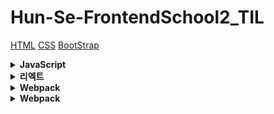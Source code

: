 # Hun-Se-FrontendSchool2_TIL

<a href="https://github.com/Hun-Se/Hun-Se-FrontendSchool2_TIL/tree/main/html
">HTML</a>
<a href="https://github.com/Hun-Se/Hun-Se-FrontendSchool2_TIL/tree/main/css
">CSS</a>
<a href="https://github.com/Hun-Se/Hun-Se-FrontendSchool2_TIL/tree/main/bootstrap">BootStrap</a>

<details>
<summary><b> JavaScript <b></summary>
<div markdown='1'>
<a href="https://github.com/Hun-Se/Hun-Se-FrontendSchool2_TIL/tree/main/JavaScript">JavaScript 개념정리</a>
</div>
</details>

<details>
<summary><b> 리엑트 <b></summary>
<div markdown='1'>

# Hook

## CustomHook

- useState,useEffect 등 Hook을 사용하여 상태 관리를 하고 있습니다. 반복되는 로직들을 하나의 Hook처럼 만들어 분리하고 재사용성을 높이는 방법</br>
<a href="https://github.com/Hun-Se/Hun-Se-FrontendSchool2_TIL/tree/main/react/react_customhook/my-app">코드 예시 </a>
</div>
</details>

<details>
<summary><b> Webpack <b></summary>
<div markdown='1'>
<a href="https://for-it-study.tistory.com/93">Webpack 개념 정리 블로그 이동</a>
</div>
</details>

<details>
<summary><b> Webpack <b></summary>
<div markdown='1'>
<a href="https://for-it-study.tistory.com/95">Firebase 정리 블로그 이동</a>
</div>
</details>
